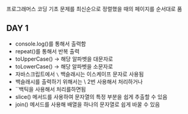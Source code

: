 프로그래머스 코딩 기초 문제를 최신순으로 정렬했을 때의 페이지를 순서대로 품
## DAY 1
- console.log()를 통해서 출력함
- repeat()를 통해서 반복 출력
- toUpperCase() -> 해당 알파벳을 대문자로
- toLowerCase() -> 해당 알파벳을 소문자로
- 자바스크립트에서 `\` 백슬래시는 이스케이프 문자로 사용됨
- 백슬래시를 출력하기 위해서는 \\ 2번 사용해서 처리하거나
- ``백틱을 사용해서 처리를하면됨
- slice() 메서드를 사용하여 문자열의 특정 부분을 쉽게 추출할 수 있음
- join() 메서드를 사용해 배열을 하나의 문자열로 쉽게 바꿀 수 있음